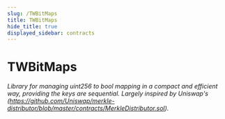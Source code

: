 ```yaml
---
slug: /TWBitMaps
title: TWBitMaps
hide_title: true
displayed_sidebar: contracts
---
```

# TWBitMaps







*Library for managing uint256 to bool mapping in a compact and efficient way, providing the keys are sequential. Largely inspired by Uniswap&#39;s (https://github.com/Uniswap/merkle-distributor/blob/master/contracts/MerkleDistributor.sol).*



